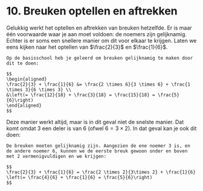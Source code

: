 # 10. Breuken optellen en aftrekken

Gelukkig werkt het optellen en aftrekken van breuken hetzelfde. Er is maar één voorwaarde waar je aan moet voldoen: de noemers zijn gelijknamig. <br />
Echter is er soms een snellere manier om dit voor elkaar te krijgen. Laten we eens kijken naar het optellen van $\frac{2}{3}$ en $\frac{1}{6}$.

```{note} De 'slome' manier
Op de basisschool heb je geleerd om breuken gelijknamig te maken door dit te doen:

$$
\begin{aligned}
\frac{2}{3} + \frac{1}{6} &= \frac{2 \times 6}{3 \times 6} + \frac{1 \times 3}{6 \times 3} \\
&\left(= \frac{12}{18} + \frac{3}{18} = \frac{15}{18} = \frac{5}{6}\right)
\end{aligned}
$$
```

Deze manier werkt altijd, maar is in dit geval niet de snelste manier. Dat komt omdat 3 een deler is van 6 (ofwel $6 = 3\times 2$). In dat geval kan je ook dit doen:

```{note} De 'snellere' manier
De breuken moeten gelijknamig zijn. Aangezien de ene noemer 3 is, en de andere noemer 6, kunnen we de eerste breuk gewoon onder en boven met 2 vermenigvuldigen en we krijgen:

$$
\frac{2}{3} + \frac{1}{6} = \frac{2 \times 2}{3\times 2} + \frac{1}{6} \left(= \frac{4}{6} + \frac{1}{6} = \frac{5}{6}\right)
$$
```
